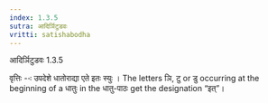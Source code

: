 ```yaml
---
index: 1.3.5
sutra: आदिर्ञिटुडवः
vritti: satishabodha
---
```



 आदिर्ञिटुडवः 1.3.5 

वृत्तिः --ः उपदेशे धातोराद्या एते इतः स्‍युः । The letters ञि, टु or डु occurring at the beginning of a धातुः in the धातु-पाठः get the designation “इत्”। 


